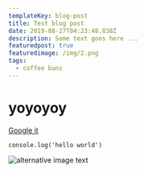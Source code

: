 ```yaml
---
templateKey: blog-post
title: Test blog post
date: 2019-08-27T04:23:48.838Z
description: Some text goes here ...
featuredpost: true
featuredimage: /img/2.png
tags:
  - coffee buns
---
```

# yoyoyoy

[Google it](https://google.com)

```
console.log('hello world')
```

![alternative image text](/img/blog-index.jpg "Cool image")
